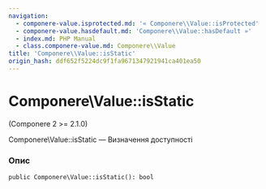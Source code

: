 ```yaml
---
navigation:
  - componere-value.isprotected.md: '« Componere\\Value::isProtected'
  - componere-value.hasdefault.md: 'Componere\\Value::hasDefault »'
  - index.md: PHP Manual
  - class.componere-value.md: Componere\\Value
title: 'Componere\\Value::isStatic'
origin_hash: ddf652f5224dc9f1fa9671347921941ca401ea50
---
```

# Componere\\Value::isStatic

(Componere 2 >= 2.1.0)

Componere\\Value::isStatic — Визначення доступності

### Опис

```methodsynopsis
public Componere\Value::isStatic(): bool
```
